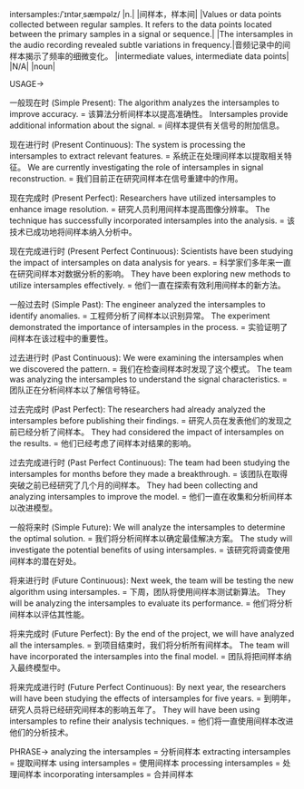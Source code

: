 intersamples:/ˈɪntərˌsæmpəlz/
|n.|
|间样本，样本间|
|Values or data points collected between regular samples.  It refers to the data points located between the primary samples in a signal or sequence.|
|The intersamples in the audio recording revealed subtle variations in frequency.|音频记录中的间样本揭示了频率的细微变化。
|intermediate values, intermediate data points|
|N/A|
|noun|


USAGE->

一般现在时 (Simple Present):
The algorithm analyzes the intersamples to improve accuracy. = 该算法分析间样本以提高准确性。
Intersamples provide additional information about the signal. = 间样本提供有关信号的附加信息。

现在进行时 (Present Continuous):
The system is processing the intersamples to extract relevant features. = 系统正在处理间样本以提取相关特征。
We are currently investigating the role of intersamples in signal reconstruction. = 我们目前正在研究间样本在信号重建中的作用。

现在完成时 (Present Perfect):
Researchers have utilized intersamples to enhance image resolution. = 研究人员利用间样本提高图像分辨率。
The technique has successfully incorporated intersamples into the analysis. = 该技术已成功地将间样本纳入分析中。

现在完成进行时 (Present Perfect Continuous):
Scientists have been studying the impact of intersamples on data analysis for years. = 科学家们多年来一直在研究间样本对数据分析的影响。
They have been exploring new methods to utilize intersamples effectively. = 他们一直在探索有效利用间样本的新方法。

一般过去时 (Simple Past):
The engineer analyzed the intersamples to identify anomalies. = 工程师分析了间样本以识别异常。
The experiment demonstrated the importance of intersamples in the process. = 实验证明了间样本在该过程中的重要性。

过去进行时 (Past Continuous):
We were examining the intersamples when we discovered the pattern. = 我们在检查间样本时发现了这个模式。
The team was analyzing the intersamples to understand the signal characteristics. = 团队正在分析间样本以了解信号特征。

过去完成时 (Past Perfect):
The researchers had already analyzed the intersamples before publishing their findings. = 研究人员在发表他们的发现之前已经分析了间样本。
They had considered the impact of intersamples on the results. = 他们已经考虑了间样本对结果的影响。

过去完成进行时 (Past Perfect Continuous):
The team had been studying the intersamples for months before they made a breakthrough. = 该团队在取得突破之前已经研究了几个月的间样本。
They had been collecting and analyzing intersamples to improve the model. = 他们一直在收集和分析间样本以改进模型。

一般将来时 (Simple Future):
We will analyze the intersamples to determine the optimal solution. = 我们将分析间样本以确定最佳解决方案。
The study will investigate the potential benefits of using intersamples. = 该研究将调查使用间样本的潜在好处。

将来进行时 (Future Continuous):
Next week, the team will be testing the new algorithm using intersamples. = 下周，团队将使用间样本测试新算法。
They will be analyzing the intersamples to evaluate its performance. = 他们将分析间样本以评估其性能。

将来完成时 (Future Perfect):
By the end of the project, we will have analyzed all the intersamples. = 到项目结束时，我们将分析所有间样本。
The team will have incorporated the intersamples into the final model. = 团队将把间样本纳入最终模型中。

将来完成进行时 (Future Perfect Continuous):
By next year, the researchers will have been studying the effects of intersamples for five years. = 到明年，研究人员将已经研究间样本的影响五年了。
They will have been using intersamples to refine their analysis techniques. = 他们将一直使用间样本改进他们的分析技术。


PHRASE->
analyzing the intersamples = 分析间样本
extracting intersamples = 提取间样本
using intersamples = 使用间样本
processing intersamples = 处理间样本
incorporating intersamples = 合并间样本
